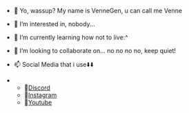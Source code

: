 - 👋 Yo, wassup? My name is VenneGen, u can call me Venne
- 👀 I’m interested in, nobody...
- 🌱 I’m currently learning how not to live:^
- 💞️ I’m looking to collaborate on... no no no no, keep quiet!
- 📫 Social Media that i use⬇️⬇️

- - 🔗[Discord](https://discord.gg/29HR28ZcWt)
  - 🔗[Instagram](https://www.instagram.com/venne.gen/)
  - 🔗[Youtube](https://youtube.com/channel/UCXCIM-uUHVsOR_z684eRNtw)

<!---
VenneGen-sama/VenneGen-sama is a ✨ special ✨ repository because its `README.md` (this file) appears on your GitHub profile.
You can click the Preview link to take a look at your changes.
--->
